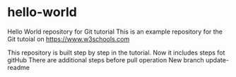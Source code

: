 # hello-world
Hello World repository for Git tutorial
This is an example repository for the Git tutoial on https://www.w3schools.com

This repository is built step by step in the tutorial.
Now it includes steps fot gitHub
There are additional steps before pull operation
New branch update-readme
